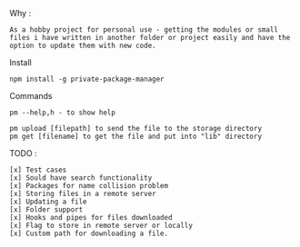 Why :
	
	As a hobby project for personal use - getting the modules or small files i have written in another folder or project easily and have the option to update them with new code.

Install 
	
	npm install -g private-package-manager

Commands
	
	pm --help,h - to show help
	
	pm upload [filepath] to send the file to the storage directory
	pm get [filename] to get the file and put into "lib" directory



TODO : 
	
	[x] Test cases
	[x] Sould have search functionality
	[x] Packages for name collision problem
	[x] Storing files in a remote server
	[x] Updating a file
	[x] Folder support
	[x] Hooks and pipes for files downloaded
	[x] Flag to store in remote server or locally
	[x] Custom path for downloading a file.


